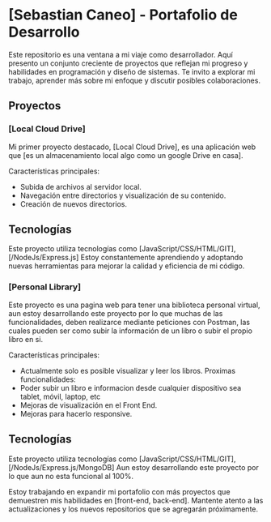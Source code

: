 

# [Sebastian Caneo] - Portafolio de Desarrollo

Este repositorio es una ventana a mi viaje como desarrollador. Aquí presento un conjunto creciente de proyectos que reflejan mi progreso y habilidades en programación y diseño de sistemas. Te invito a explorar mi trabajo, aprender más sobre mi enfoque y discutir posibles colaboraciones.

## Proyectos

### [Local Cloud Drive]

Mi primer proyecto destacado, [Local Cloud Drive], es una aplicación web que [es un almacenamiento local algo como un google Drive en casa]. 

Características principales:
- Subida de archivos al servidor local.
- Navegación entre directorios y visualización de su contenido.
- Creación de nuevos directorios.

## Tecnologías

Este proyecto utiliza tecnologías como [JavaScript/CSS/HTML/GIT], [/NodeJs/Express.js] Estoy constantemente aprendiendo y adoptando nuevas herramientas para mejorar la calidad y eficiencia de mi código.

### [Personal Library]

Este proyecto es una pagina web para tener una biblioteca personal virtual, aun estoy desarrollando este proyecto por lo que muchas de las funcionalidades,
deben realizarce mediante peticiones con Postman, las cuales pueden ser como subir la información de un libro o subir el propio libro en si.

Características principales:
- Actualmente solo es posible visualizar y leer los libros.
Proximas funcionalidades:
- Poder subir un libro e informacion desde cualquier dispositivo sea tablet, móvil, laptop, etc
- Mejoras de visualización en el Front End.
- Mejoras para hacerlo responsive.
## Tecnologías
Este proyecto utiliza tecnologías como [JavaScript/CSS/HTML/GIT], [/NodeJs/Express.js/MongoDB] Aun estoy desarrollando este proyecto por lo que aun no esta funcional al 100%.

Estoy trabajando en expandir mi portafolio con más proyectos que demuestren mis habilidades en [front-end, back-end]. Mantente atento a las actualizaciones y los nuevos repositorios que se agregarán próximamente.


